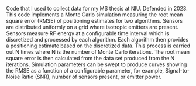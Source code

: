 Code that I used to collect data for my MS thesis at NIU. Defended in 2023.
This code implements a Monte Carlo simulation measuring the root mean square error (RMSE) of positioning estimates for two algorithms. Sensors are distributed uniformly on a grid where isotropic emitters are present. Sensors measure RF energy at a configurable time interval which is discretized and processed by each algorithm. Each algorithm then provides a positioning estimate based on the discretized data. This process is carried out N times where N is the number of Monte Carlo iterations. The root mean square error is then calculated from the data set produced from the N iterations. Simulation parameters can be swept to produce curves showing the RMSE as a function of a configurable parameter, for example, Signal-to-Noise Ratio (SNR), number of sensors present, or emitter power.
